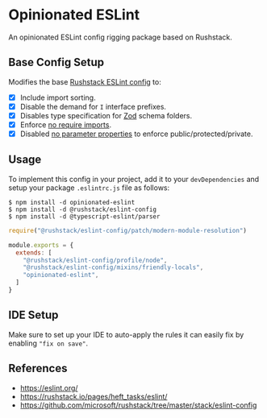 # Opinionated ESLint

An opinionated ESLint config rigging package based on Rushstack.

## Base Config Setup

Modifies the base [Rushstack ESLint config](https://github.com/microsoft/rushstack/tree/master/stack/eslint-config) to:

- [x] Include import sorting.
- [x] Disable the demand for `I` interface prefixes.
- [x] Disables type specification for [Zod](https://github.com/colinhacks/zod/tree/v3) schema folders.
- [x] Enforce [no require imports](https://github.com/typescript-eslint/typescript-eslint/blob/master/packages/eslint-plugin/docs/rules/no-require-imports.md).
- [x] Disabled [no parameter properties](https://github.com/typescript-eslint/typescript-eslint/blob/master/packages/eslint-plugin/docs/rules/no-parameter-properties.md) to enforce public/protected/private.

## Usage

To implement this config in your project, add it to your `devDependencies` and setup your package `.eslintrc.js` file as follows:

```shell
$ npm install -d opinionated-eslint
$ npm install -d @rushstack/eslint-config
$ npm install -d @typescript-eslint/parser
```

```js
require("@rushstack/eslint-config/patch/modern-module-resolution")

module.exports = {
  extends: [
    "@rushstack/eslint-config/profile/node",
    "@rushstack/eslint-config/mixins/friendly-locals",
    "opinionated-eslint",
  ]
}
```


## IDE Setup

Make sure to set up your IDE to auto-apply the rules it can easily fix by enabling `"fix on save"`.


## References

- https://eslint.org/
- https://rushstack.io/pages/heft_tasks/eslint/
- https://github.com/microsoft/rushstack/tree/master/stack/eslint-config
